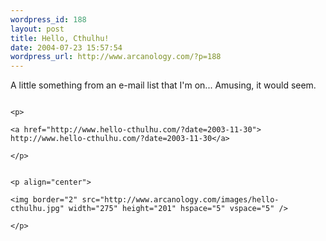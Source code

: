 ```yaml
--- 
wordpress_id: 188
layout: post
title: Hello, Cthulhu!
date: 2004-07-23 15:57:54
wordpress_url: http://www.arcanology.com/?p=188
---
```

<p>
                                                                                                                                                                                                                                                                                                                                                                                                                                                                                                                                                                                                                                                                              A little something from an e-mail list that I'm on... Amusing, it would seem.
                                                                                                                                                                                                                                                                                                                                                                                                                                                                                                                                                                                                                                                                            </p>
                                                                                                                                                                                                                                                                                                                                                                                                                                                                                                                                                                                                                                                                            
                                                                                                                                                                                                                                                                                                                                                                                                                                                                                                                                                                                                                                                                            <p>
                                                                                                                                                                                                                                                                                                                                                                                                                                                                                                                                                                                                                                                                              <a href="http://www.hello-cthulhu.com/?date=2003-11-30"> http://www.hello-cthulhu.com/?date=2003-11-30</a>
                                                                                                                                                                                                                                                                                                                                                                                                                                                                                                                                                                                                                                                                            </p>
                                                                                                                                                                                                                                                                                                                                                                                                                                                                                                                                                                                                                                                                            
                                                                                                                                                                                                                                                                                                                                                                                                                                                                                                                                                                                                                                                                            <p align="center">
                                                                                                                                                                                                                                                                                                                                                                                                                                                                                                                                                                                                                                                                              <img border="2" src="http://www.arcanology.com/images/hello-cthulhu.jpg" width="275" height="201" hspace="5" vspace="5" />
                                                                                                                                                                                                                                                                                                                                                                                                                                                                                                                                                                                                                                                                            </p>